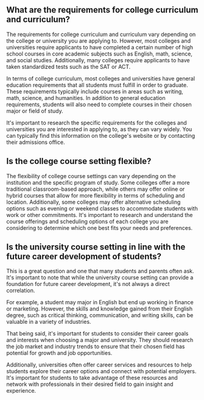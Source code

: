 ## What are the requirements for college curriculum and curriculum?
The requirements for college curriculum and curriculum vary depending on the college or university you are applying to. However, most colleges and universities require applicants to have completed a certain number of high school courses in core academic subjects such as English, math, science, and social studies. Additionally, many colleges require applicants to have taken standardized tests such as the SAT or ACT.

In terms of college curriculum, most colleges and universities have general education requirements that all students must fulfill in order to graduate. These requirements typically include courses in areas such as writing, math, science, and humanities. In addition to general education requirements, students will also need to complete courses in their chosen major or field of study.

It's important to research the specific requirements for the colleges and universities you are interested in applying to, as they can vary widely. You can typically find this information on the college's website or by contacting their admissions office.
## Is the college course setting flexible?
The flexibility of college course settings can vary depending on the institution and the specific program of study. Some colleges offer a more traditional classroom-based approach, while others may offer online or hybrid courses that allow for more flexibility in terms of scheduling and location. Additionally, some colleges may offer alternative scheduling options such as evening or weekend classes to accommodate students with work or other commitments. It's important to research and understand the course offerings and scheduling options of each college you are considering to determine which one best fits your needs and preferences.
## Is the university course setting in line with the future career development of students?
This is a great question and one that many students and parents often ask. It's important to note that while the university course setting can provide a foundation for future career development, it's not always a direct correlation. 

For example, a student may major in English but end up working in finance or marketing. However, the skills and knowledge gained from their English degree, such as critical thinking, communication, and writing skills, can be valuable in a variety of industries.

That being said, it's important for students to consider their career goals and interests when choosing a major and university. They should research the job market and industry trends to ensure that their chosen field has potential for growth and job opportunities.

Additionally, universities often offer career services and resources to help students explore their career options and connect with potential employers. It's important for students to take advantage of these resources and network with professionals in their desired field to gain insight and experience.
